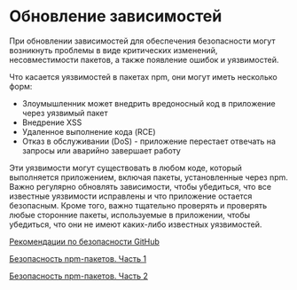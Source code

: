 # Обновление зависимостей

При обновлении зависимостей для обеспечения безопасности могут возникнуть проблемы в виде критических изменений, несовместимости пакетов, а также появление ошибок и уязвимостей.

Что касается уязвимостей в пакетах npm, они могут иметь несколько форм:

* Злоумышленник может внедрить вредоносный код в приложение через уязвимый пакет
* Внедрение XSS
* Удаленное выполнение кода (RCE)
* Отказ в обслуживании (DoS) - приложение перестает отвечать на запросы или аварийно завершает работу

Эти уязвимости могут существовать в любом коде, который выполняется приложением, включая пакеты, установленные через npm.
Важно регулярно обновлять зависимости, чтобы убедиться, что все известные уязвимости исправлены и что приложение остается безопасным.
Кроме того, важно тщательно проверять и проверять любые сторонние пакеты, используемые в приложении, чтобы убедиться, что они не имеют каких-либо известных уязвимостей.

[Рекомендации по безопасности GitHub](https://docs.github.com/ru/code-security)

[Безопасность npm-пакетов. Часть 1](https://habr.com/ru/company/domclick/blog/516792/)

[Безопасность npm-пакетов. Часть 2](https://habr.com/ru/company/domclick/blog/518502/)